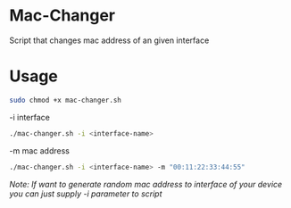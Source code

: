 # Mac-Changer
Script that changes mac address of an given interface

# Usage

``` bash
sudo chmod +x mac-changer.sh
```
-i interface

``` bash
./mac-changer.sh -i <interface-name>
```
-m mac address

``` bash
./mac-changer.sh -i <interface-name> -m "00:11:22:33:44:55"
```
_Note: If want to generate random mac address to interface of your device you can just supply -i parameter to script_
